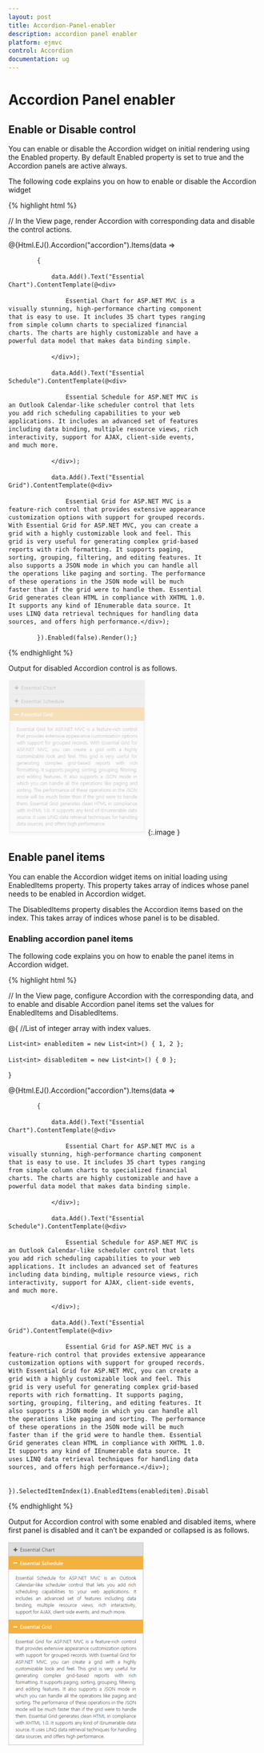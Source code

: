 ```yaml
---
layout: post
title: Accordion-Panel-enabler
description: accordion panel enabler
platform: ejmvc
control: Accordion 
documentation: ug
---
```


# Accordion Panel enabler

## Enable or Disable control

You can enable or disable the Accordion widget on initial rendering using the Enabled property. By default Enabled property is set to true and the Accordion panels are active always. 

The following code explains you on how to enable or disable the Accordion widget

{% highlight html %}


// In the View page, render Accordion with corresponding data and disable the control actions.



<div style="width: 400px">

@{Html.EJ().Accordion("accordion").Items(data =>

            {

                data.Add().Text("Essential Chart").ContentTemplate(@<div>

                    Essential Chart for ASP.NET MVC is a visually stunning, high-performance charting component that is easy to use. It includes 35 chart types ranging from simple column charts to specialized financial charts. The charts are highly customizable and have a powerful data model that makes data binding simple.

                </div>);

                data.Add().Text("Essential Schedule").ContentTemplate(@<div>

                    Essential Schedule for ASP.NET MVC is an Outlook Calendar-like scheduler control that lets you add rich scheduling capabilities to your web applications. It includes an advanced set of features including data binding, multiple resource views, rich interactivity, support for AJAX, client-side events, and much more.

                </div>);

                data.Add().Text("Essential Grid").ContentTemplate(@<div>

                    Essential Grid for ASP.NET MVC is a feature-rich control that provides extensive appearance customization options with support for grouped records. With Essential Grid for ASP.NET MVC, you can create a grid with a highly customizable look and feel. This grid is very useful for generating complex grid-based reports with rich formatting. It supports paging, sorting, grouping, filtering, and editing features. It also supports a JSON mode in which you can handle all the operations like paging and sorting. The performance of these operations in the JSON mode will be much faster than if the grid were to handle them. Essential Grid generates clean HTML in compliance with XHTML 1.0. It supports any kind of IEnumerable data source. It uses LINQ data retrieval techniques for handling data sources, and offers high performance.</div>);

            }).Enabled(false).Render();}

</div>

{% endhighlight %}

Output for disabled Accordion control is as follows.

 ![](Accordion-Panel-enabler_images/Accordion-Panel-enabler_img1.png)
{:.image }


## Enable panel items

You can enable the Accordion widget items on initial loading using EnabledItems property. This property takes array of indices whose panel needs to be enabled in Accordion widget. 

The DisabledItems property disables the Accordion items based on the index. This takes array of indices whose panel is to be disabled. 

### Enabling accordion panel items

The following code explains you on how to enable the panel items in Accordion widget.

{% highlight html %}


// In the View page, configure Accordion with the corresponding data, and to enable and disable Accordion panel items set the values for EnabledItems and DisabledItems.



@{      //List of integer array with index values.

    List<int> enableditem = new List<int>() { 1, 2 };

    List<int> disableditem = new List<int>() { 0 };

}

<div style="width: 400px">

@{Html.EJ().Accordion("accordion").Items(data =>

            {

                data.Add().Text("Essential Chart").ContentTemplate(@<div>

                    Essential Chart for ASP.NET MVC is a visually stunning, high-performance charting component that is easy to use. It includes 35 chart types ranging from simple column charts to specialized financial charts. The charts are highly customizable and have a powerful data model that makes data binding simple.

                </div>);

                data.Add().Text("Essential Schedule").ContentTemplate(@<div>

                    Essential Schedule for ASP.NET MVC is an Outlook Calendar-like scheduler control that lets you add rich scheduling capabilities to your web applications. It includes an advanced set of features including data binding, multiple resource views, rich interactivity, support for AJAX, client-side events, and much more.

                </div>);

                data.Add().Text("Essential Grid").ContentTemplate(@<div>

                    Essential Grid for ASP.NET MVC is a feature-rich control that provides extensive appearance customization options with support for grouped records. With Essential Grid for ASP.NET MVC, you can create a grid with a highly customizable look and feel. This grid is very useful for generating complex grid-based reports with rich formatting. It supports paging, sorting, grouping, filtering, and editing features. It also supports a JSON mode in which you can handle all the operations like paging and sorting. The performance of these operations in the JSON mode will be much faster than if the grid were to handle them. Essential Grid generates clean HTML in compliance with XHTML 1.0. It supports any kind of IEnumerable data source. It uses LINQ data retrieval techniques for handling data sources, and offers high performance.</div>);

            }).SelectedItemIndex(1).EnabledItems(enableditem).DisableItems(disableditem).EnableMultipleOpen(true).Render();}

</div>

{% endhighlight %}



Output for Accordion control with some enabled and disabled items, where first panel is disabled and it can’t be expanded or collapsed is as follows.

 ![](Accordion-Panel-enabler_images/Accordion-Panel-enabler_img2.png)



